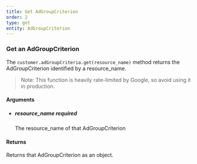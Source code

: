 ```yaml
---
title: Get AdGroupCriterion 
order: 2
type: get
entity: AdGroupCriterion 
---
```


### Get an AdGroupCriterion 

The `customer.adGroupCriteria.get(resource_name)` method returns the AdGroupCriterion identified by a resource_name. 

> Note: This function is heavily rate-limited by Google, so avoid using it in production.


#### Arguments

- ##### resource_name *required*
    The resource_name of that AdGroupCriterion


#### Returns

Returns that AdGroupCriterion as an object.
